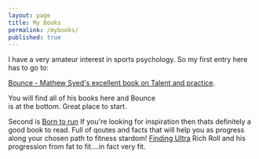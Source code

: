 ```yaml
---
layout: page
title: My Books
permalink: /mybooks/
published: true
---
```


I have a very amateur interest in sports psychology. So my first entry here has to go to:

[Bounce - Mathew Syed's excellent book on Talent and practice](https://www.goodreads.com/book/show/11398124-bounce). 

You will find all of his books here and Bounce  
is at the bottom. Great place to start.


Second is [Born to run](https://www.goodreads.com/book/show/7986569-born-to-run)
If you're looking for inspiration then thats definitely a good book to read.
Full of qoutes and facts that will help you as progress along your chosen path to fitness stardom!
[Finding Ultra](https://www.goodreads.com/book/show/39665673-finding-ultra-revised-and-updated-edition?ac=1&from_search=true)
Rich Roll and his progression from fat to fit....in fact very fit.
